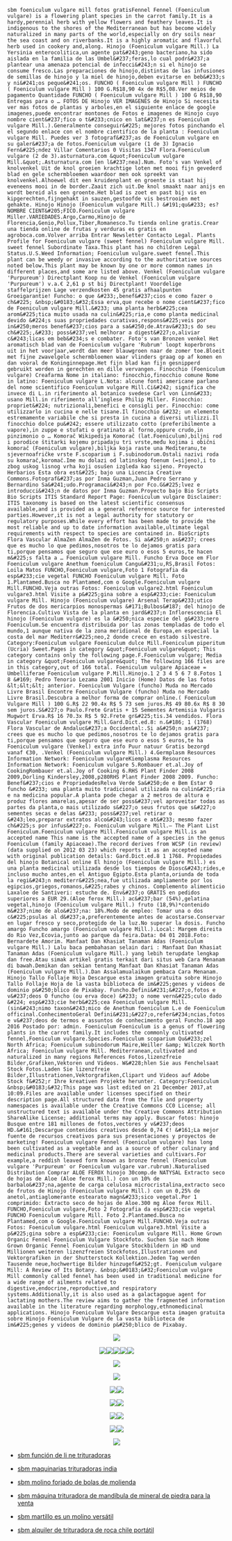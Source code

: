 
```
sbm foeniculum vulgare mill fotos gratisFennel Fennel (Foeniculum vulgare) is a flowering plant species in the carrot family.It is a hardy,perennial herb with yellow flowers and feathery leaves.It is indigenous to the shores of the Mediterranean but has become widely naturalized in many parts of the world,especially on dry soils near the sea coast and on riverbanks.It is a highly aromatic and flavorful herb used in cookery and,along. Hinojo (Foeniculum vulgare Mill.) La Yersinia enterocolitica,un agente pat&#243;geno bacteriano,ha sido aislada en la familia de las Umbel&#237;feras,lo cual podr&#237;a plantear una amenaza potencial de infecci&#243;n si el hinojo se consume fresco.Las preparaciones de hinojo,distintas de las infusiones de semillas de hinojo y la miel de hinojo,deben evitarse en beb&#233;s y ni&#241;os peque&#241;os. FUNCHO ( Foeniculum vulgare Mill ) FUNCHO ( Foeniculum vulgare Mill ) 100 G.R$18,90 4x de R$5,08.Ver meios de pagamento Quantidade FUNCHO ( Foeniculum vulgare Mill ) 100 G R$18,90 Entregas para o … FOTOS DE Hinojo VER IMAGENES de Hinojo Si necesita ver mas fotos de plantas y arboles,en el siguiente enlace de google imagenes,puede encontrar montones de Fotos e imagenes de Hinojo cuyo nombre cient&#237;fico o t&#233;cnico en lat&#237;n es Foeniculum vulgare Mill.).Generalmente conseguir&#225; mejores fotos pinchando el el segundo enlace con el nombre cientifico de la planta : Foeniculum vulgare Mill. Puedes ver 3 fotograf&#237;as de Foeniculum vulgare en su galer&#237;a de fotos.Foeniculum vulgare (1 de 3) Ignacio Fern&#225;ndez Villar Comentarios 0 Visitas 1347 Flora.Foeniculum vulgare (2 de 3).asturnatura.com &quot;Foeniculum vulgare Mill.&quot;.Asturnatura.com [en l&#237;nea].Num. Foto's van Venkel of knolvenkel Uit de knol groeien krachtige loten met mooi fijn gevederd blad en gele schermbloemen waardoor men ook spreekt van knolvenkel.Alhoewel dit een kruidenplant en groente is staat hij eveneens mooi in de border.Zaait zich uit.De knol smaakt naar anijs en wordt bereid als een groente.Het blad is zoet en past bij vis en kipgerechten,fijngehakt in sauzen,gestoofde vis bestrooien met gehakte. Hinojo Hinojo (Foeniculum vulgare Mill.) &#191;qu&#233; es? NOMBRE CIENT&#205;FICO.Foeniculum vulgare Miller.VARIEDADES.Argo,Carmo,Hinojo de Florencia,Genio,Pollux,Tiber,Romanesco.Tu tienda online gratis.Crear una tienda online de frutas y verduras es gratis en agroboca.com.Volver arriba Entrar Newsletter Contacto Legal. Plants Profile for Foeniculum vulgare (sweet fennel) Foeniculum vulgare Mill. sweet fennel Subordinate Taxa.This plant has no children Legal Status.U.S.Weed Information; Foeniculum vulgare.sweet fennel.This plant can be weedy or invasive according to the authoritative sources noted below.This plant may be known by one or more common names in different places,and some are listed above. Venkel (Foeniculum vulgare 'Purpureum') Directplant Koop nu de Venkel (Foeniculum vulgare 'Purpureum') v.a.€ 2,61 p st bij Directplant! Voordelige staffelprijzen Lage verzendkosten 45 gratis afhaalpunten Groeigarantie! Funcho: o que &#233;,benef&#237;cios e como fazer o ch&#225; &nbsp;&#0183;&#32;Essa erva,que recebe o nome cient&#237;fico de Foeniculum vulgare Mill.&#233; uma planta herb&#225;cea arom&#225;tica muito usada na culin&#225;ria,e como planta medicinal devido &#224;s suas propriedades curativas,respons&#225;veis por in&#250;meros benef&#237;cios para a sa&#250;de.Atrav&#233;s do seu ch&#225;,&#233; poss&#237;vel melhorar a digest&#227;o,aliviar c&#243;licas em beb&#234;s e combater. Foto's van Bronzen venkel Het aromatisch blad van de Foeniculum vulgare 'Rubrum' loopt koperbrons uit in het voorjaar,wordt dan meer blauwgroen naar de zomer toe.Bloeit met fijne zwavelgele schermbloemen waar vlinders graag op af komen en dan vooral de Koninginnepage.Het fijn blad kan fijn gesnipperd gebruikt worden in gerechten en dille vervangen. Finocchio (Foeniculum vulgare) Creafarma Nome in italiano: finocchio,finocchio comune Nome in latino: Foeniculum vulgare L.Nota: alcune fonti americane parlano del nome scientifico Foeniculum vulgare Mill.Ci&#242; significa che invece di L.in riferimento al botanico svedese Carl von Linn&#233; usano Mill.in riferimento all’inglese Philip Miller. Finocchio: propriet&#224; nutrizionali,benefici e consigli per. Finocchio: come utilizzarlo in cucina e nelle tisane.Il finocchio &#232; un elemento estremamente variabile che si presta in cucina a diversi utilizzi.Il finocchio dolce pu&#242; essere utilizzato cotto (preferibilmente a vapore),in zuppe e stufati o gratinato al forno,oppure crudo,in pinzimonio o … Komorač Wikipedija Komorač (lat.Foeniculum),biljni rod i porodice štitarki kojemu pripadaju tri vrste,među kojima i obični komorač (Foeniculum vulgare),biljka koja raste una Mediteranu,te sjevernoafričke vrste F.scoparium i F.subinodorum.Ostali nazivi roda su komarač,koromač.Ime mu dolazi od latinskog foenum (=sijeno),i to zbog uskog lisnog vrha koji osušen izgleda kao sijeno. Proyecto Herbarios Esta obra est&#225; bajo una Licencia Creative Commons.Fotograf&#237;as por Inma Guzman,Juan Pedro Serrano y Bernardino Sa&#241;udo.Programaci&#243;n por Fco.G&#225;lvez e introducci&#243;n de datos por Inma Guzman.Proyecto bajo Bio Scripts Bio Scripts ITIS Standard Report Page: Foeniculum vulgare Disclaimer: ITIS taxonomy is based on the latest scientific consensus available,and is provided as a general reference source for interested parties.However,it is not a legal authority for statutory or regulatory purposes.While every effort has been made to provide the most reliable and up to date information available,ultimate legal requirements with respect to species are contained in. BioScripts Flora Vascular AlmaZen AlmaZen de Fotos. Si a&#250;n as&#237; crees que es mucho lo que pedimos,nosotros te lo dejamos gratis para ti,porque pensamos que seguro que ese euro o esos 5 euros,te hacen m&#225;s falta a … Foeniculum vulgare Mill. Funcho Erva Doce em Flor Foeniculum vulgare Anethum foeniculum Cangu&#231;u,RS,Brasil Fotos: Loila Matos FUNCHO,Foeniculum vulgare,Foto 1 Fotografia da esp&#233;cie vegetal FUNCHO Foeniculum vulgare Mill. Foto 1.Plantamed.Busca no Plantamed,com o Google.Foeniculum vulgare Mill.FUNCHO.Veja outras Fotos: Foeniculum vulgare2.html Foeniculum vulgare3.html Visite a p&#225;gina sobre a esp&#233;cie: Foeniculum vulgare Mill. Hinojo (Foeniculum vulgare) Arsenal Terap&#233;utico Frutos de dos mericarpios monospermas &#171;Bulbos&#187; del hinojo de Florencia.Cultivo Vista de la planta en jard&#237;n Inflorescencia El hinojo (Foeniculum vulgare) es la &#250;nica especie del g&#233;nero Foeniculum.Se encuentra distribuida por las zonas templadas de todo el mundo,1 aunque nativa de la zona meridional de Europa,en especial la costa del mar Mediterr&#225;neo,2 donde crece en estado silvestre. Category:Foeniculum vulgare Foeniculum dulce Mill.Foeniculum piperitum (Ucria) Sweet.Pages in category &quot;Foeniculum vulgare&quot; This category contains only the following page.F.Foeniculum vulgare; Media in category &quot;Foeniculum vulgare&quot; The following 166 files are in this category,out of 166 total. Foeniculum vulgare Apiaceae = Umbelliferae Foeniculum vulgare P.Mill.Hinojo.1 2 3 4 5 6 7 8.Fotos 1 8 &#169; Pedro Tenorio Lezama 2001 Inicio (Home) Datos de las fotos &lt;&lt;&lt; anterior. Foeniculum Vulgare (funcho) Muda no Mercado Livre Brasil Encontre Foeniculum Vulgare (funcho) Muda no Mercado Livre Brasil.Descubra a melhor forma de comprar online.( Foeniculum Vulgare Mill ) 100 G.R$ 22 90.4x R$ 5 73 sem juros.R$ 49 80.6x R$ 8 30 sem juros.S&#227;o Paulo.Frete Gratis + 15 Sementes Artemisia Vulgaris Mugwort Erva.R$ 16 70.3x R$ 5 92.Frete gr&#225;tis.34 vendidos. Flora Vascular Foeniculum vulgare Mill.Gard.Dict.ed.8: n.&#186; 1 (1768) Flora Vascular de Andaluc&#237;a Occidental:.Si a&#250;n as&#237; crees que es mucho lo que pedimos,nosotros te lo dejamos gratis para ti,porque pensamos que seguro que ese euro o esos 5 euros,te ha Foeniculum vulgare (Venkel) extra info Puur natuur Gratis bezorgd vanaf €30, .Venkel (Foeniculum vulgare Mill.) 4.Germplasm Resources Information Network: Foeniculum vulgareKiemplasma Resources Information Network: Foeniculum vulgare 5.Rombauer et.al.Joy of CookingRombauer et.al.Joy of Cooking 6.RHS Plant Finder 2008 2009,Dorling Kindersley,2008,p280RHS Plant Finder 2008 2009. Funcho: Benef&#237;cios e PropriedadesRelva Verde Sa&#250;de e Bem Estar O funcho &#233; uma planta muito tradicional utilizada na culin&#225;ria e na medicina popular.A planta pode chegar a 2 metros de altura e produz flores amarelas,apesar de ser poss&#237;vel aproveitar todas as partes da planta,o mais utilizado s&#227;o seus frutos que s&#227;o sementes secas e delas &#233; poss&#237;vel retirar o &#243;leo,preparar extratos alco&#243;licos e at&#233; mesmo fazer ch&#225;s por infus&#227;o. Foeniculum vulgare Mill.— The Plant List Foeniculum.Foeniculum vulgare Mill.Foeniculum vulgare Mill.is an accepted name This name is the accepted name of a species in the genus Foeniculum (family Apiaceae).The record derives from WCSP (in review) (data supplied on 2012 03 23) which reports it as an accepted name with original publication details: Gard.Dict.ed.8 1 1768. Propiedades del hinojo Botanical online El hinojo (Foeniculum vulgare Mill.) es una planta medicinal utilizada desde los tiempos de Diosc&#243;rides,e incluso mucho antes,en el Antiguo Egipto.Esta planta,oriunda de toda la regi&#243;n mediterr&#225;nea,fue utilizada ampliamente por los egipcios,griegos,romanos,&#225;rabes y chinos. Complemento alimenticio Laxaloe de Santiveri: estuche de. Env&#237;o GRATIS en pedidos superiores a EUR 29.(Aloe ferox Mill.) ac&#237;bar (54%),gelatina vegetal,hinojo (Foeniculum vulgare Mill.) fruto (18,9%)*contenido m&#237;nimo de alo&#237;na: 18%.Modo de empleo: Tomar una o dos c&#225;psulas al d&#237;a,preferentemente antes de acostarse.Conservar en lugar fresco y seco,protegido de la luz.No superar la dosis. Funcho amargo Funcho amargo (Foeniculum vulgare Mill.).Local: Margem direita do Rio Vez,Ecovia,junto ao parque da feira.Data: 04 01 2018.Foto: Bernardete Amorim. Manfaat Dan Khasiat Tanaman Adas (Foeniculum vulgare Mill.) Lalu baca pembahasan selain dari : Manfaat Dan Khasiat Tanaman Adas (Foeniculum vulgare Mill.) yang lebih terupdate lengkap dan free.Atau simak artikel gratis terkait dari situs web Cara Menanam di bawah.Demikan dan sekian tentang Manfaat Dan Khasiat Tanaman Adas (Foeniculum vulgare Mill.).Dan Assalamualaikum pembaca Cara Menanam. Hinojo Tallo Follaje Hoja Descargue esta imagen gratuita sobre Hinojo Tallo Follaje Hoja de la vasta biblioteca de im&#225;genes y videos de dominio p&#250;blico de Pixabay. Funcho.Defini&#231;&#227;o,fotos e v&#237;deos O funcho (ou erva doce) &#233; o nome vern&#225;culo dado &#224; esp&#233;cie herb&#225;cea Foeniculum vulgare Mill.(sin&#243;nimo taxon&#243;mico de Anethum foeniculum L.e de Foeniculum officinal.ConhecimentoGeral Defini&#231;&#227;o,refer&#234;ncias,fotos e v&#237;deos de termos e assuntos de conhecimento geral Funcho.18 ago 2016 Postado por: admin. Foeniculum Foeniculum is a genus of flowering plants in the carrot family.It includes the commonly cultivated fennel,Foeniculum vulgare.Species.Foeniculum scoparium Qu&#233;zel North Africa; Foeniculum subinodorum Maire,Weiller &amp; Wilczek North Africa; Foeniculum vulgare Mill. Mediterranean,cultivated and naturalized in many regions References Fotos,lizenzfreie Bilder,Grafiken,Vektoren und Videos. W&#228;hlen Sie aus Fenchelsaat Stock Fotos.Laden Sie lizenzfreie Bilder,Illustrationen,Vektorgrafiken,Clipart und Videos auf Adobe Stock f&#252;r Ihre kreativen Projekte herunter. Category:Foeniculum &nbsp;&#0183;&#32;This page was last edited on 21 December 2017,at 10:09.Files are available under licenses specified on their description page.All structured data from the file and property namespaces is available under the Creative Commons CC0 License; all unstructured text is available under the Creative Commons Attribution ShareAlike License; additional terms may apply. Buscar fotos: hinojo Busque entre 181 millones de fotos,vectores y v&#237;deos HD.&#161;Descargue contenidos creativos desde 0,74 €! &#161;La mejor fuente de recursos creativos para sus presentaciones y proyectos de marketing! Foeniculum vulgare Fennel (Foeniculum vulgare) has long been cultivated as a vegetable and as a source of other culinary and medicinal products.There are several varieties and cultivars.For example,a reddish leaved form known as bronze fennel (Foeniculum vulgare 'Purpureum' or Foeniculum vulgare var.rubrum).Naturalised Distribution Comprar ALOE FEROX hinojo 30comp.de NATYSAL Extracto seco de hojas de Aloe (Aloe ferox Mill.) con un 10% de barbalo&#237;na,agente de carga celulosa microcristalina,extracto seco de frutos de Hinojo (Foeniculum vulgare Mill.) con un 0,25% de anetol,antiaglomerante estearato magn&#233;sico vegetal.Por 1 comprimido: Extracto seco de hojas de Aloe.300 mg Aloe ferox Mill. FUNCHO,Foeniculum vulgare,Foto 2 Fotografia da esp&#233;cie vegetal FUNCHO Foeniculum vulgare Mill. Foto 2.Plantamed.Busca no Plantamed,com o Google.Foeniculum vulgare Mill.FUNCHO.Veja outras Fotos: Foeniculum vulgare.html Foeniculum vulgare3.html Visite a p&#225;gina sobre a esp&#233;cie: Foeniculum vulgare Mill. Home Grown Organic Fennel Foeniculum Vulgare Stockfoto. Suchen Sie nach Home Grown Organic Fennel Foeniculum Vulgare Stockbildern in HD und Millionen weiteren lizenzfreien Stockfotos,Illustrationen und Vektorgrafiken in der Shutterstock Kollektion.Jeden Tag werden Tausende neue,hochwertige Bilder hinzugef&#252;gt. Foeniculum vulgare Mill: A Review of Its Botany. &nbsp;&#0183;&#32;Foeniculum vulgare Mill commonly called fennel has been used in traditional medicine for a wide range of ailments related to digestive,endocrine,reproductive,and respiratory systems.Additionally,it is also used as a galactagogue agent for lactating mothers.The review aims to gather the fragmented information available in the literature regarding morphology,ethnomedicinal applications. Hinojo Foeniculum Vulgare Descargue esta imagen gratuita sobre Hinojo Foeniculum Vulgare de la vasta biblioteca de im&#225;genes y videos de dominio p&#250;blico de Pixabay. 
```

<div align="center">

<a href="https://es-crusher.shibang-china.com/github&k=sbm+foeniculum+vulgare+mill+fotos+gratis"><img src="https://static.shibang-china.com/es/crusher/logo.jpg"></a>

<a href="https://es-crusher.shibang-china.com/github&k=sbm+foeniculum+vulgare+mill+fotos+gratis"><img src="https://static.shibang-china.com/es/crusher/index.jpg"></a><a href="https://es-crusher.shibang-china.com/material.htmlgithub&k=sbm+foeniculum+vulgare+mill+fotos+gratis"><img src="https://static.shibang-china.com/es/crusher/material.jpg"></a><a href="https://es-crusher.shibang-china.com/application.htmlgithub&k=sbm+foeniculum+vulgare+mill+fotos+gratis"><img src="https://static.shibang-china.com/es/crusher/application.jpg"></a><a href="https://es-crusher.shibang-china.com/aboutus.htmlgithub&k=sbm+foeniculum+vulgare+mill+fotos+gratis"><img src="https://static.shibang-china.com/es/crusher/aboutus.jpg"></a><a href="https://es-crusher.shibang-china.com/contact.htmlgithub&k=sbm+foeniculum+vulgare+mill+fotos+gratis"><img src="https://static.shibang-china.com/es/crusher/contact.jpg"></a>

<a href="https://es-crusher.shibang-china.com/github&k=sbm+foeniculum+vulgare+mill+fotos+gratis"><img src="https://static.shibang-china.com/es/crusher/banner.jpg"></a>

<a href="https://swt.shibang-china.com/github&k=sbm+foeniculum+vulgare+mill+fotos+gratis"><img src="https://static.shibang-china.com/es/crusher/text.jpg"></a>

<a href="https://swt.shibang-china.com/github&k=sbm+foeniculum+vulgare+mill+fotos+gratis"><img src="https://static.shibang-china.com/es/crusher/chat.jpg"></a><a href="https://es-crusher.shibang-china.com/contact.htmlgithub&k=sbm+foeniculum+vulgare+mill+fotos+gratis"><img src="https://static.shibang-china.com/es/crusher/message.jpg"></a>

<a href="https://es-crusher.shibang-china.com/products/pe.htmlgithub&k=sbm+foeniculum+vulgare+mill+fotos+gratis"><img src="https://static.shibang-china.com/es/crusher/pe.jpg"></a><a href="https://es-crusher.shibang-china.com/products/pf.htmlgithub&k=sbm+foeniculum+vulgare+mill+fotos+gratis"><img src="https://static.shibang-china.com/es/crusher/pf.jpg"></a>

<a href="https://es-crusher.shibang-china.com/products/hpt.htmlgithub&k=sbm+foeniculum+vulgare+mill+fotos+gratis"><img src="https://static.shibang-china.com/es/crusher/hpt.jpg"></a><a href="https://es-crusher.shibang-china.com/products/vsi.htmlgithub&k=sbm+foeniculum+vulgare+mill+fotos+gratis"><img src="https://static.shibang-china.com/es/crusher/vsi.jpg"></a>

<a href="https://es-crusher.shibang-china.com/products/klv.htmlgithub&k=sbm+foeniculum+vulgare+mill+fotos+gratis"><img src="https://static.shibang-china.com/es/crusher/klv.jpg"></a><a href="https://es-crusher.shibang-china.com/products/portable.htmlgithub&k=sbm+foeniculum+vulgare+mill+fotos+gratis"><img src="https://static.shibang-china.com/es/crusher/portable.jpg"></a>

<a href="https://swt.shibang-china.com/github&k=sbm+foeniculum+vulgare+mill+fotos+gratis"><img src="https://static.shibang-china.com/es/crusher/case.jpg"></a>

</div>


* [sbm función de li ne trituradoras](sbm%20funci%C3%B3n%20de%20li%20ne%20trituradoras.md)

* [sbm maquinarias trituradoras india](sbm%20maquinarias%20trituradoras%20india.md)

* [sbm molino forjado de bolas de molienda](sbm%20molino%20forjado%20de%20bolas%20de%20molienda.md)

* [sbm máquina trituradora de mandíbula de mineral de piedra para la venta](sbm%20m%C3%A1quina%20trituradora%20de%20mand%C3%ADbula%20de%20mineral%20de%20piedra%20para%20la%20venta.md)

* [sbm martillo es un molino versátil](sbm%20martillo%20es%20un%20molino%20vers%C3%A1til.md)

* [sbm alquiler de trituradora de roca chile portátil](sbm%20alquiler%20de%20trituradora%20de%20roca%20chile%20port%C3%A1til.md)